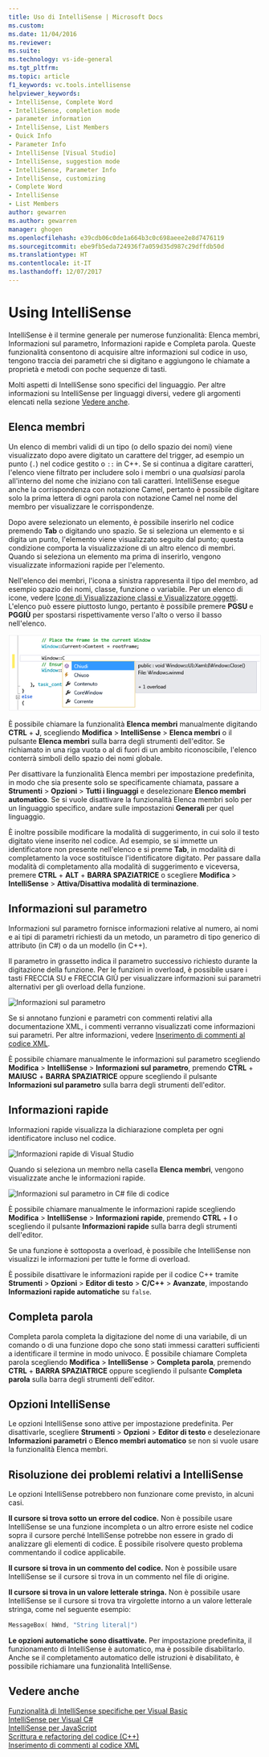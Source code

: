 ```yaml
---
title: Uso di IntelliSense | Microsoft Docs
ms.custom: 
ms.date: 11/04/2016
ms.reviewer: 
ms.suite: 
ms.technology: vs-ide-general
ms.tgt_pltfrm: 
ms.topic: article
f1_keywords: vc.tools.intellisense
helpviewer_keywords:
- IntelliSense, Complete Word
- IntelliSense, completion mode
- parameter information
- IntelliSense, List Members
- Quick Info
- Parameter Info
- IntelliSense [Visual Studio]
- IntelliSense, suggestion mode
- IntelliSense, Parameter Info
- IntelliSense, customizing
- Complete Word
- IntelliSense
- List Members
author: gewarren
ms.author: gewarren
manager: ghogen
ms.openlocfilehash: e39cdb06c0de1a664b3c0c698aeee2e8d7476119
ms.sourcegitcommit: ebe9fb5eda724936f7a059d35d987c29dffdb50d
ms.translationtype: HT
ms.contentlocale: it-IT
ms.lasthandoff: 12/07/2017
---
```

# <a name="using-intellisense"></a>Using IntelliSense

IntelliSense è il termine generale per numerose funzionalità: Elenca membri, Informazioni sul parametro, Informazioni rapide e Completa parola. Queste funzionalità consentono di acquisire altre informazioni sul codice in uso, tengono traccia dei parametri che si digitano e aggiungono le chiamate a proprietà e metodi con poche sequenze di tasti.

Molti aspetti di IntelliSense sono specifici del linguaggio. Per altre informazioni su IntelliSense per linguaggi diversi, vedere gli argomenti elencati nella sezione [Vedere anche](#see-also).

## <a name="list-members"></a>Elenca membri

Un elenco di membri validi di un tipo (o dello spazio dei nomi) viene visualizzato dopo avere digitato un carattere del trigger, ad esempio un punto (`.`) nel codice gestito o `::` in C++. Se si continua a digitare caratteri, l'elenco viene filtrato per includere solo i membri o una *qualsiasi* parola all'interno del nome che iniziano con tali caratteri. IntelliSense esegue anche la corrispondenza con notazione Camel, pertanto è possibile digitare solo la prima lettera di ogni parola con notazione Camel nel nome del membro per visualizzare le corrispondenze.

Dopo avere selezionato un elemento, è possibile inserirlo nel codice premendo **Tab** o digitando uno spazio. Se si seleziona un elemento e si digita un punto, l'elemento viene visualizzato seguito dal punto; questa condizione comporta la visualizzazione di un altro elenco di membri. Quando si seleziona un elemento ma prima di inserirlo, vengono visualizzate informazioni rapide per l'elemento.

Nell'elenco dei membri, l'icona a sinistra rappresenta il tipo del membro, ad esempio spazio dei nomi, classe, funzione o variabile. Per un elenco di icone, vedere [Icone di Visualizzazione classi e Visualizzatore oggetti](../ide/class-view-and-object-browser-icons.md). L'elenco può essere piuttosto lungo, pertanto è possibile premere **PGSU** e **PGGIÙ** per spostarsi rispettivamente verso l'alto o verso il basso nell'elenco.

![Elenco dei membri di Visual Studio](../ide/media/vs2015_intellisense.png "vs2015_Intellisense")

È possibile chiamare la funzionalità **Elenca membri** manualmente digitando **CTRL** + **J**, scegliendo **Modifica** > **IntelliSense** > **Elenca membri** o il pulsante **Elenca membri** sulla barra degli strumenti dell'editor. Se richiamato in una riga vuota o al di fuori di un ambito riconoscibile, l'elenco conterrà simboli dello spazio dei nomi globale.

Per disattivare la funzionalità Elenca membri per impostazione predefinita, in modo che sia presente solo se specificamente chiamata, passare a **Strumenti** > **Opzioni** > **Tutti i linguaggi** e deselezionare **Elenco membri automatico**. Se si vuole disattivare la funzionalità Elenca membri solo per un linguaggio specifico, andare sulle impostazioni **Generali** per quel linguaggio.

È inoltre possibile modificare la modalità di suggerimento, in cui solo il testo digitato viene inserito nel codice. Ad esempio, se si immette un identificatore non presente nell'elenco e si preme **Tab**, in modalità di completamento la voce sostituisce l'identificatore digitato. Per passare dalla modalità di completamento alla modalità di suggerimento e viceversa, premere **CTRL** + **ALT** + **BARRA SPAZIATRICE** o scegliere **Modifica** > **IntelliSense** > **Attiva/Disattiva modalità di terminazione**.

## <a name="parameter-info"></a>Informazioni sul parametro

Informazioni sul parametro fornisce informazioni relative al numero, ai nomi e ai tipi di parametri richiesti da un metodo, un parametro di tipo generico di attributo (in C#) o da un modello (in C++).

Il parametro in grassetto indica il parametro successivo richiesto durante la digitazione della funzione. Per le funzioni in overload, è possibile usare i tasti FRECCIA SU e FRECCIA GIÙ per visualizzare informazioni sui parametri alternativi per gli overload della funzione.

![Informazioni sul parametro](../ide/media/vs2015_param_info.png "VS2015_param_Info")

Se si annotano funzioni e parametri con commenti relativi alla documentazione XML, i commenti verranno visualizzati come informazioni sui parametri. Per altre informazioni, vedere [Inserimento di commenti al codice XML](../ide/supplying-xml-code-comments.md).

È possibile chiamare manualmente le informazioni sul parametro scegliendo **Modifica** > **IntelliSense** > **Informazioni sul parametro**, premendo **CTRL** + **MAIUSC** + **BARRA SPAZIATRICE** oppure scegliendo il pulsante **Informazioni sul parametro** sulla barra degli strumenti dell'editor.

## <a name="quick-info"></a>Informazioni rapide

Informazioni rapide visualizza la dichiarazione completa per ogni identificatore incluso nel codice.

![Informazioni rapide di Visual Studio](../ide/media/vs2015_quick_info.png "VS2015_Quick_info")

Quando si seleziona un membro nella casella **Elenca membri**, vengono visualizzate anche le informazioni rapide.

![Informazioni sul parametro in C&#35; file di codice](../ide/media/vs2015_paraminfo.png "VS2015_ParamInfo")

È possibile chiamare manualmente le informazioni rapide scegliendo **Modifica** > **IntelliSense** > **Informazioni rapide**, premendo **CTRL** + **I** o scegliendo il pulsante **Informazioni rapide** sulla barra degli strumenti dell'editor.

Se una funzione è sottoposta a overload, è possibile che IntelliSense non visualizzi le informazioni per tutte le forme di overload.

È possibile disattivare le informazioni rapide per il codice C++ tramite **Strumenti** > **Opzioni** > **Editor di testo** > **C/C++** > **Avanzate**, impostando **Informazioni rapide automatiche** su `false`.

## <a name="complete-word"></a>Completa parola

Completa parola completa la digitazione del nome di una variabile, di un comando o di una funzione dopo che sono stati immessi caratteri sufficienti a identificare il termine in modo univoco. È possibile chiamare Completa parola scegliendo **Modifica** > **IntelliSense** > **Completa parola**, premendo **CTRL** + **BARRA SPAZIATRICE** oppure scegliendo il pulsante **Completa parola** sulla barra degli strumenti dell'editor.

## <a name="intellisense-options"></a>Opzioni IntelliSense

Le opzioni IntelliSense sono attive per impostazione predefinita. Per disattivarle, scegliere **Strumenti** > **Opzioni** > **Editor di testo** e deselezionare **Informazioni parametri** o **Elenco membri automatico** se non si vuole usare la funzionalità Elenca membri.

## <a name="troubleshooting-intellisense"></a>Risoluzione dei problemi relativi a IntelliSense

Le opzioni IntelliSense potrebbero non funzionare come previsto, in alcuni casi.

**Il cursore si trova sotto un errore del codice.** Non è possibile usare IntelliSense se una funzione incompleta o un altro errore esiste nel codice sopra il cursore perché IntelliSense potrebbe non essere in grado di analizzare gli elementi di codice. È possibile risolvere questo problema commentando il codice applicabile.

**Il cursore si trova in un commento del codice.** Non è possibile usare IntelliSense se il cursore si trova in un commento nel file di origine.

**Il cursore si trova in un valore letterale stringa.** Non è possibile usare IntelliSense se il cursore si trova tra virgolette intorno a un valore letterale stringa, come nel seguente esempio:

```cpp
MessageBox( hWnd, "String literal|")
```

**Le opzioni automatiche sono disattivate.** Per impostazione predefinita, il funzionamento di IntelliSense è automatico, ma è possibile disabilitarlo. Anche se il completamento automatico delle istruzioni è disabilitato, è possibile richiamare una funzionalità IntelliSense.

## <a name="see-also"></a>Vedere anche

[Funzionalità di IntelliSense specifiche per Visual Basic](../ide/visual-basic-specific-intellisense.md)  
[IntelliSense per Visual C#](../ide/visual-csharp-intellisense.md)  
[IntelliSense per JavaScript](../ide/javascript-intellisense.md)  
[Scrittura e refactoring del codice (C++)](/cpp/ide/writing-and-refactoring-code-cpp)  
[Inserimento di commenti al codice XML](../ide/supplying-xml-code-comments.md)
